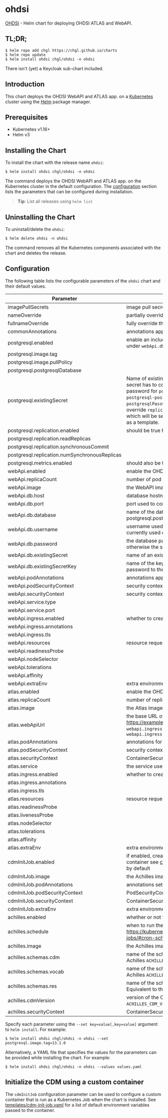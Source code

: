# ohdsi

[OHDSI](https://github.com/OHDSI) - Helm chart for deploying OHDSI ATLAS and WebAPI.

## TL;DR;

```console
$ helm repo add chgl https://chgl.github.io/charts
$ helm repo update
$ helm install ohdsi chgl/ohdsi -n ohdsi
```

There isn't (yet) a Keycloak sub-chart included.

## Introduction

This chart deploys the OHDSI WebAPI and ATLAS app. on a [Kubernetes](http://kubernetes.io) cluster using the [Helm](https://helm.sh) package manager.

## Prerequisites

- Kubernetes v1.16+
- Helm v3

## Installing the Chart

To install the chart with the release name `ohdsi`:

```console
$ helm install ohdsi chgl/ohdsi -n ohdsi
```

The command deploys the OHDSI WebAPI and ATLAS app. on the Kubernetes cluster in the default configuration. The [configuration](#configuration) section lists the parameters that can be configured during installation.

> **Tip**: List all releases using `helm list`

## Uninstalling the Chart

To uninstall/delete the `ohdsi`:

```console
$ helm delete ohdsi -n ohdsi
```

The command removes all the Kubernetes components associated with the chart and deletes the release.

## Configuration

The following table lists the configurable parameters of the `ohdsi` chart and their default values.

| Parameter                                     | Description                                                                                                                                                                                                                                                                                                                                                                                                                                                                | Default                                                                                                       |
| --------------------------------------------- | -------------------------------------------------------------------------------------------------------------------------------------------------------------------------------------------------------------------------------------------------------------------------------------------------------------------------------------------------------------------------------------------------------------------------------------------------------------------------- | ------------------------------------------------------------------------------------------------------------- |
| imagePullSecrets                              | image pull secrets used by all pods                                                                                                                                                                                                                                                                                                                                                                                                                                        | `[]`                                                                                                          |
| nameOverride                                  | partially override the release name                                                                                                                                                                                                                                                                                                                                                                                                                                        | `""`                                                                                                          |
| fullnameOverride                              | fully override the release name                                                                                                                                                                                                                                                                                                                                                                                                                                            | `""`                                                                                                          |
| commonAnnotations                             | annotations applied to all deployments and jobs                                                                                                                                                                                                                                                                                                                                                                                                                            | `[]`                                                                                                          |
| postgresql.enabled                            | enable an included PostgreSQL DB. if set to `false`, the values under `webApi.db` are used                                                                                                                                                                                                                                                                                                                                                                                 | `true`                                                                                                        |
| postgresql.image.tag                          |                                                                                                                                                                                                                                                                                                                                                                                                                                                                            | `13.1.0`                                                                                                      |
| postgresql.image.pullPolicy                   |                                                                                                                                                                                                                                                                                                                                                                                                                                                                            | `Always`                                                                                                      |
| postgresql.postgresqlDatabase                 |                                                                                                                                                                                                                                                                                                                                                                                                                                                                            | `"ohdsi"`                                                                                                     |
| postgresql.existingSecret                     | Name of existing secret to use for PostgreSQL passwords. The secret has to contain the keys `postgresql-password` which is the password for `postgresqlUsername` when it is different of `postgres`, `postgresql-postgres-password` which will override `postgresqlPassword`, `postgresql-replication-password` which will override `replication.password` and `postgresql-ldap-password` which will be sed to authenticate on LDAP. The value is evaluated as a template. | `""`                                                                                                          |
| postgresql.replication.enabled                | should be true for production use                                                                                                                                                                                                                                                                                                                                                                                                                                          | `false`                                                                                                       |
| postgresql.replication.readReplicas           |                                                                                                                                                                                                                                                                                                                                                                                                                                                                            | `2`                                                                                                           |
| postgresql.replication.synchronousCommit      |                                                                                                                                                                                                                                                                                                                                                                                                                                                                            | `"on"`                                                                                                        |
| postgresql.replication.numSynchronousReplicas |                                                                                                                                                                                                                                                                                                                                                                                                                                                                            | `1`                                                                                                           |
| postgresql.metrics.enabled                    | should also be true for production use                                                                                                                                                                                                                                                                                                                                                                                                                                     | `false`                                                                                                       |
| webApi.enabled                                | enable the OHDSI WebAPI deployment                                                                                                                                                                                                                                                                                                                                                                                                                                         | `true`                                                                                                        |
| webApi.replicaCount                           | number of pod replicas for the WebAPI                                                                                                                                                                                                                                                                                                                                                                                                                                      | `1`                                                                                                           |
| webApi.image                                  | the WebAPI image                                                                                                                                                                                                                                                                                                                                                                                                                                                           | `{"pullPolicy":"Always","registry":"ghcr.io","repository":"chgl/ohdsi/webapi","tag":"2.8.0-snapshot"}`        |
| webApi.db.host                                | database hostname                                                                                                                                                                                                                                                                                                                                                                                                                                                          | `"host.example.com"`                                                                                          |
| webApi.db.port                                | port used to connect to the postgres DB                                                                                                                                                                                                                                                                                                                                                                                                                                    | `5432`                                                                                                        |
| webApi.db.database                            | name of the database inside. If postgresql.enabled=true, then postgresql.postgresqlDatabase is used                                                                                                                                                                                                                                                                                                                                                                        | `"ohdsi"`                                                                                                     |
| webApi.db.username                            | username used to connect to the DB. Note that this name is currently used even if postgresql.enabled=true                                                                                                                                                                                                                                                                                                                                                                  | `"postgres"`                                                                                                  |
| webApi.db.password                            | the database password. Only used if postgresql.enabled=false, otherwise the secret created by the postgresql chart is used                                                                                                                                                                                                                                                                                                                                                 | `"postgres"`                                                                                                  |
| webApi.db.existingSecret                      | name of an existing secret containing the password to the DB.                                                                                                                                                                                                                                                                                                                                                                                                              | `""`                                                                                                          |
| webApi.db.existingSecretKey                   | name of the key in `webApi.db.existingSecret` to use as the password to the DB.                                                                                                                                                                                                                                                                                                                                                                                            | `"postgresql-postgres-password"`                                                                              |
| webApi.podAnnotations                         | annotations applied to the pod                                                                                                                                                                                                                                                                                                                                                                                                                                             | `{}`                                                                                                          |
| webApi.podSecurityContext                     | security context for the pod                                                                                                                                                                                                                                                                                                                                                                                                                                               | `{}`                                                                                                          |
| webApi.securityContext                        | security context for the WebAPI container                                                                                                                                                                                                                                                                                                                                                                                                                                  | `{"capabilities":{"drop":["ALL"]},"readOnlyRootFilesystem":true,"runAsNonRoot":true,"runAsUser":101}`         |
| webApi.service.type                           |                                                                                                                                                                                                                                                                                                                                                                                                                                                                            | `ClusterIP`                                                                                                   |
| webApi.service.port                           |                                                                                                                                                                                                                                                                                                                                                                                                                                                                            | `8080`                                                                                                        |
| webApi.ingress.enabled                        | whether to create an Ingress to expose the WebAPI                                                                                                                                                                                                                                                                                                                                                                                                                          | `false`                                                                                                       |
| webApi.ingress.annotations                    |                                                                                                                                                                                                                                                                                                                                                                                                                                                                            | `{}`                                                                                                          |
| webApi.ingress.tls                            |                                                                                                                                                                                                                                                                                                                                                                                                                                                                            | `[]`                                                                                                          |
| webApi.resources                              | resource requests and limits for the container                                                                                                                                                                                                                                                                                                                                                                                                                             | `{}`                                                                                                          |
| webApi.readinessProbe                         |                                                                                                                                                                                                                                                                                                                                                                                                                                                                            | `{"failureThreshold":5,"initialDelaySeconds":45,"periodSeconds":15,"successThreshold":1,"timeoutSeconds":15}` |
| webApi.nodeSelector                           |                                                                                                                                                                                                                                                                                                                                                                                                                                                                            | `{}`                                                                                                          |
| webApi.tolerations                            |                                                                                                                                                                                                                                                                                                                                                                                                                                                                            | `[]`                                                                                                          |
| webApi.affinity                               |                                                                                                                                                                                                                                                                                                                                                                                                                                                                            | `{}`                                                                                                          |
| webApi.extraEnv                               | extra environment variables                                                                                                                                                                                                                                                                                                                                                                                                                                                | `[]`                                                                                                          |
| atlas.enabled                                 | enable the OHDSI Atlas deployment                                                                                                                                                                                                                                                                                                                                                                                                                                          | `true`                                                                                                        |
| atlas.replicaCount                            | number of replicas                                                                                                                                                                                                                                                                                                                                                                                                                                                         | `1`                                                                                                           |
| atlas.image                                   | the Atlas image                                                                                                                                                                                                                                                                                                                                                                                                                                                            | `{"pullPolicy":"Always","registry":"ghcr.io","repository":"chgl/ohdsi/atlas","tag":"2.8.0"}`                  |
| atlas.webApiUrl                               | the base URL of the OHDSI WebAPI, e.g. https://example.com/WebAPI if this value is not set but `webapi.ingress.enabled=true`, then this URL is constructed from `webapi.ingress`                                                                                                                                                                                                                                                                                           | `""`                                                                                                          |
| atlas.podAnnotations                          | annotations for the pod                                                                                                                                                                                                                                                                                                                                                                                                                                                    | `{}`                                                                                                          |
| atlas.podSecurityContext                      | security context for the pod                                                                                                                                                                                                                                                                                                                                                                                                                                               | `{}`                                                                                                          |
| atlas.securityContext                         | ContainerSecurityContext for the Atlas container                                                                                                                                                                                                                                                                                                                                                                                                                           | `{"capabilities":{"drop":["ALL"]},"readOnlyRootFilesystem":false,"runAsNonRoot":true,"runAsUser":101}`        |
| atlas.service                                 | the service used to expose the Atlas web port                                                                                                                                                                                                                                                                                                                                                                                                                              | `{"port":8080,"type":"ClusterIP"}`                                                                            |
| atlas.ingress.enabled                         | whether to create an Ingress to expose the Atlas web interface                                                                                                                                                                                                                                                                                                                                                                                                             | `false`                                                                                                       |
| atlas.ingress.annotations                     |                                                                                                                                                                                                                                                                                                                                                                                                                                                                            | `{}`                                                                                                          |
| atlas.ingress.tls                             |                                                                                                                                                                                                                                                                                                                                                                                                                                                                            | `[]`                                                                                                          |
| atlas.resources                               | resource requests and limits for the container                                                                                                                                                                                                                                                                                                                                                                                                                             | `{}`                                                                                                          |
| atlas.readinessProbe                          |                                                                                                                                                                                                                                                                                                                                                                                                                                                                            | `{"failureThreshold":5,"initialDelaySeconds":30,"periodSeconds":15,"successThreshold":1,"timeoutSeconds":15}` |
| atlas.livenessProbe                           |                                                                                                                                                                                                                                                                                                                                                                                                                                                                            | `{"failureThreshold":5,"initialDelaySeconds":30,"periodSeconds":15,"successThreshold":1,"timeoutSeconds":15}` |
| atlas.nodeSelector                            |                                                                                                                                                                                                                                                                                                                                                                                                                                                                            | `{}`                                                                                                          |
| atlas.tolerations                             |                                                                                                                                                                                                                                                                                                                                                                                                                                                                            | `[]`                                                                                                          |
| atlas.affinity                                |                                                                                                                                                                                                                                                                                                                                                                                                                                                                            | `{}`                                                                                                          |
| atlas.extraEnv                                | extra environment variables                                                                                                                                                                                                                                                                                                                                                                                                                                                | `[]`                                                                                                          |
| cdmInitJob.enabled                            | if enabled, create a Kubernetes Job running the specified container see [cdm-init-job.yaml](templates/cdm-init-job.yaml) for the env vars that are passed by default                                                                                                                                                                                                                                                                                                       | `false`                                                                                                       |
| cdmInitJob.image                              | the Achilles image                                                                                                                                                                                                                                                                                                                                                                                                                                                         | `{"pullPolicy":"Always","registry":"docker.io","repository":"docker/whalesay","tag":"latest"}`                |
| cdmInitJob.podAnnotations                     | annotations set on the cdm-init pod                                                                                                                                                                                                                                                                                                                                                                                                                                        | `{}`                                                                                                          |
| cdmInitJob.podSecurityContext                 | PodSecurityContext for the cdm-init pod                                                                                                                                                                                                                                                                                                                                                                                                                                    | `{}`                                                                                                          |
| cdmInitJob.securityContext                    | ContainerSecurityContext for the cdm-init container                                                                                                                                                                                                                                                                                                                                                                                                                        | `{}`                                                                                                          |
| cdmInitJob.extraEnv                           | extra environment variables to set                                                                                                                                                                                                                                                                                                                                                                                                                                         | `[]`                                                                                                          |
| achilles.enabled                              | whether or not to enable the Achilles cron job                                                                                                                                                                                                                                                                                                                                                                                                                             | `true`                                                                                                        |
| achilles.schedule                             | when to run the Achilles job. See <https://kubernetes.io/docs/concepts/workloads/controllers/cron-jobs/#cron-schedule-syntax>                                                                                                                                                                                                                                                                                                                                              | `"@daily"`                                                                                                    |
| achilles.image                                | the Achilles image                                                                                                                                                                                                                                                                                                                                                                                                                                                         | `{"pullPolicy":"Always","registry":"ghcr.io","repository":"chgl/ohdsi/achilles","tag":"master"}`              |
| achilles.schemas.cdm                          | name of the schema containing the OMOP CDM. Equivalent to the Achilles `ACHILLES_CDM_SCHEMA` env var.                                                                                                                                                                                                                                                                                                                                                                      | `"synpuf_cdm"`                                                                                                |
| achilles.schemas.vocab                        | name of the schema containing the vocabulary. Equivalent to the Achilles `ACHILLES_VOCAB_SCHEMA` env var.                                                                                                                                                                                                                                                                                                                                                                  | `"synpuf_vocab"`                                                                                              |
| achilles.schemas.res                          | name of the schema containing the cohort generation results. Equivalent to the Achilles `ACHILLES_RES_SCHEMA` env var.                                                                                                                                                                                                                                                                                                                                                     | `"synpuf_results"`                                                                                            |
| achilles.cdmVersion                           | version of the CDM. Equivalent to the Achilles `ACHILLES_CDM_VERSION` env var.                                                                                                                                                                                                                                                                                                                                                                                             | `"5.3.1"`                                                                                                     |
| achilles.securityContext                      | ContainerSecurityContext for the Achilles container                                                                                                                                                                                                                                                                                                                                                                                                                        | `{"capabilities":{"drop":["ALL"]},"runAsNonRoot":true,"runAsUser":10001}`                                     |

Specify each parameter using the `--set key=value[,key=value]` argument to `helm install`. For example:

```console
$ helm install ohdsi chgl/ohdsi -n ohdsi --set postgresql.image.tag=13.1.0
```

Alternatively, a YAML file that specifies the values for the parameters can be provided while
installing the chart. For example:

```console
$ helm install ohdsi chgl/ohdsi -n ohdsi --values values.yaml
```

## Initialize the CDM using a custom container

The `cdmInitJob` configuration parameter can be used to configure a custom container that is run as a Kubernetes Job
when the chart is installed. See [templates/cdm-init-job.yaml](templates/cdm-init-job.yaml) for a list of default environment
variables passed to the container.
